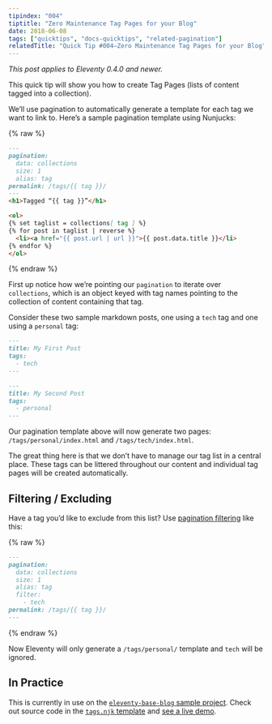 ```yaml
---
tipindex: "004"
tiptitle: "Zero Maintenance Tag Pages for your Blog"
date: 2018-06-08
tags: ["quicktips", "docs-quicktips", "related-pagination"]
relatedTitle: "Quick Tip #004—Zero Maintenance Tag Pages for your Blog"
---
```


_This post applies to Eleventy 0.4.0 and newer._

This quick tip will show you how to create Tag Pages (lists of content tagged into a collection).

We’ll use pagination to automatically generate a template for each tag we want to link to. Here’s a sample pagination template using Nunjucks:

{% raw %}
```markdown
---
pagination:
  data: collections
  size: 1
  alias: tag
permalink: /tags/{{ tag }}/
---
<h1>Tagged “{{ tag }}”</h1>

<ol>
{% set taglist = collections[ tag ] %}
{% for post in taglist | reverse %}
  <li><a href="{{ post.url | url }}">{{ post.data.title }}</li>
{% endfor %}
</ol>
```
{% endraw %}

First up notice how we’re pointing our `pagination` to iterate over `collections`, which is an object keyed with tag names pointing to the collection of content containing that tag.

Consider these two sample markdown posts, one using a `tech` tag and one using a `personal` tag:

```markdown
---
title: My First Post
tags:
  - tech
---
```

```markdown
---
title: My Second Post
tags:
  - personal
---
```

Our pagination template above will now generate two pages: `/tags/personal/index.html` and `/tags/tech/index.html`.

The great thing here is that we don’t have to manage our tag list in a central place. These tags can be littered throughout our content and individual tag pages will be created automatically.

## Filtering / Excluding

Have a tag you’d like to exclude from this list? Use [pagination filtering](/docs/pagination/#blacklisting-or-filtering-values) like this:

{% raw %}
```markdown
---
pagination:
  data: collections
  size: 1
  alias: tag
  filter:
    - tech
permalink: /tags/{{ tag }}/
---
```
{% endraw %}

Now Eleventy will only generate a `/tags/personal/` template and `tech` will be ignored.

## In Practice

This is currently in use on the [`eleventy-base-blog` sample project](https://github.com/11ty/eleventy-base-blog). Check out source code in the [`tags.njk` template](https://github.com/11ty/eleventy-base-blog/blob/master/tags.njk) and [see a live demo](https://eleventy-base-blog.netlify.com/tags/another-tag/).